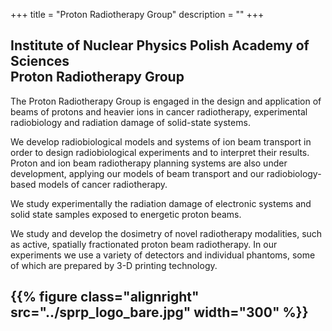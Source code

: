 +++
title = "Proton Radiotherapy Group"
description = ""
+++

<h2>
Institute of Nuclear Physics Polish Academy of Sciences<br>
Proton Radiotherapy Group
</h2>


The Proton Radiotherapy Group is engaged in the design and application of beams of protons and heavier ions in cancer radiotherapy, experimental radiobiology and radiation damage of solid-state systems.

We develop radiobiological models and systems of ion beam transport in order to design radiobiological experiments and to interpret their results. Proton and ion beam radiotherapy planning systems are also under development, applying our models of beam transport and our radiobiology-based models of cancer radiotherapy.

We study experimentally the radiation damage of electronic systems and solid state samples exposed to energetic proton beams.

We study and develop the dosimetry of novel radiotherapy modalities, such as active, spatially fractionated proton beam radiotherapy. In our experiments we use a variety of detectors and individual phantoms, some of which are prepared by 3-D printing technology.

{{% figure class="alignright" src="../sprp_logo_bare.jpg" width="300" %}}
---
